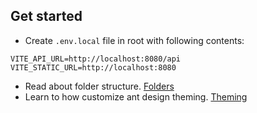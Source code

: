 ## Get started

- Create `.env.local` file in root with following contents:

```shell
VITE_API_URL=http://localhost:8080/api
VITE_STATIC_URL=http://localhost:8080
```

- Read about folder structure. [Folders](./docs/folder-structure.md)
- Learn to how customize ant design theming. [Theming](./docs/theme.md)
